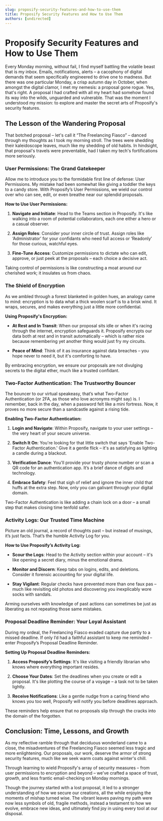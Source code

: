 ```yaml
---
slug: proposify-security-features-and-how-to-use-them
title: Proposify Security Features and How to Use Them
authors: [undirected]
---
```



# Proposify Security Features and How to Use Them

Every Monday morning, without fail, I find myself battling the volatile beast that is my inbox. Emails, notifications, alerts – a cacophony of digital demands that seem specifically engineered to drive one to madness. But there was one particular Monday, a crisp autumn day in October, when amongst the digital clamor, I met my nemesis: a proposal gone rogue. Yes, that's right. A proposal I had crafted with all my heart had somehow found its way into the wilds, unguarded and vulnerable. That was the moment I understood my mission: to explore and master the secret arts of Proposify's security features.

## The Lesson of the Wandering Proposal

That botched proposal – let's call it “The Freelancing Fiasco” – danced through my thoughts as I took my morning stroll. The trees were shedding their kaleidoscope leaves, much like my shedding of old habits. In hindsight, that proposal's travels were preventable, had I taken my tech's fortifications more seriously.

### User Permissions: The Grand Gatekeeper

Allow me to introduce you to the formidable first line of defense: User Permissions. My mistake had been somewhat like giving a toddler the keys to a candy store. With Proposify’s User Permissions, we wield our control over who can see, edit, or even breathe near our splendid proposals.

**How to Use User Permissions:**

1. **Navigate and Initiate**: Head to the Teams section in Proposify. It's like walking into a room of potential collaborators, each one either a hero or a casual observer.
   
2. **Assign Roles**: Consider your inner circle of trust. Assign roles like ‘Administrator’ for your confidants who need full access or ‘Readonly’ for those curious, watchful eyes.

3. **Fine-Tune Access**: Customize permissions to dictate who can edit, approve, or just peek at the proposals – each choice a decisive act.

Taking control of permissions is like constructing a moat around our cherished work; it insulates us from chaos. 

### The Shield of Encryption

As we ambled through a forest blanketed in golden hues, an analogy came to mind: encryption is to data what a thick woolen scarf is to a brisk wind. It wraps, secures, and makes everything just a little more confidential.

**Using Proposify's Encryption:**

- **At Rest and In Transit**: When our proposal sits idle or when it's racing through the internet, encryption safeguards it. Proposify encrypts our data both at rest and in transit automatically – which is rather nice because remembering yet another thing would just fry my circuits.

- **Peace of Mind**: Think of it as insurance against data breaches – you hope never to need it, but it's comforting to have.

By embracing encryption, we ensure our proposals are not divulging secrets to the digital ether, much like a trusted confidant.

### Two-Factor Authentication: The Trustworthy Bouncer

The bouncer to our virtual speakeasy, that’s what Two-Factor Authentication (or 2FA, as those who love acronyms might say) is. I remember, back in the day, when a password felt like a mini fortress. Now, it proves no more secure than a sandcastle against a rising tide.

**Enabling Two-Factor Authentication:**

1. **Login and Navigate**: Within Proposify, navigate to your user settings – the very heart of your secure universe.

2. **Switch It On**: You're looking for that little switch that says 'Enable Two-Factor Authentication.' Give it a gentle flick – it's as satisfying as lighting a candle during a blackout.

3. **Verification Dance**: You'll provide your trusty phone number or scan a QR code for an authentication app. It’s a brief dance of digits and technology.

4. **Embrace Safety**: Feel that sigh of relief and ignore the inner child that huffs at the extra step. Now, only you can galivant through your digital domain.

Two-Factor Authentication is like adding a chain lock on a door – a small step that makes closing time tenfold safer.

### Activity Logs: Our Trusted Time Machine

Picture an old journal, a record of thoughts past – but instead of musings, it’s just facts. That’s the humble Activity Log for you.

**How to Use Proposify’s Activity Log:**

- **Scour the Logs**: Head to the Activity section within your account – it's like opening a secret diary, minus the emotional drama.

- **Monitor and Discern**: Keep tabs on logins, edits, and deletions. Consider it forensic accounting for your digital life.

- **Stay Vigilant**: Regular checks have prevented more than one faux pas – much like revisiting old photos and discovering you inexplicably wore socks with sandals.

Arming ourselves with knowledge of past actions can sometimes be just as liberating as not repeating those same mistakes.

### Proposal Deadline Reminder: Your Loyal Assistant

During my ordeal, the Freelancing Fiasco evaded capture due partly to a missed deadline. If only I’d had a faithful assistant to keep me reminded – enter Proposify’s Proposal Deadline Reminder.

**Setting Up Proposal Deadline Reminders:**

1. **Access Proposify’s Settings**: It's like visiting a friendly librarian who knows where everything important resides.

2. **Choose Your Dates**: Set the deadlines when you create or edit a proposal. It's like plotting the course of a voyage – a task not to be taken lightly.

3. **Receive Notifications**: Like a gentle nudge from a caring friend who knows you too well, Proposify will notify you before deadlines approach.

These reminders help ensure that no proposals slip through the cracks into the domain of the forgotten.

## Conclusion: Time, Lessons, and Growth

As my reflective ramble through that deciduous wonderland came to a close, the misadventures of the Freelancing Fiasco seemed less tragic and more enlightening. Our proposals, our work, deserve the armor of strong security features, much like we seek warm coats against winter's chill.

Through learning to wield Proposify's array of security measures – from user permissions to encryption and beyond – we've crafted a space of trust, growth, and less frantic email-checking on Monday mornings.

Though the journey started with a lost proposal, it led to a stronger understanding of how we secure our creations, all the while enjoying the moments of mishap turned wise. The vibrant leaves paving my path were now less symbols of old, fragile methods, instead a testament to how we evolve, embrace new ideas, and ultimately find joy in using every tool at our disposal.